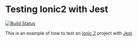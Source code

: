 # Testing Ionic2 with Jest

[![Build Status](https://travis-ci.org/datencia/ionic2-jest-example.svg?branch=master)](https://travis-ci.org/datencia/ionic2-jest-example)

This is an example of how to test an [Ionic 2](https://ionicframework.com/) project with [Jest](https://facebook.github.io/jest/).
